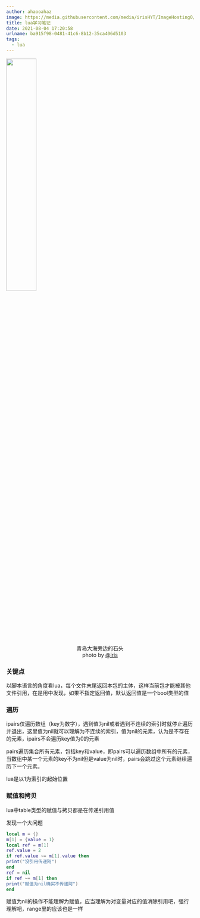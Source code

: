 ```yaml
---
author: ahaooahaz
image: https://media.githubusercontent.com/media/irisHYT/ImageHosting0/main/images/IMG_20201004_154300.webp
title: lua学习笔记
date: 2021-08-04 17:20:58
urlname: ba915f98-0481-41c6-8b12-35ca406d5103
tags: 
  - lua
---
```


<img src="/images/qingdao-dahai-jiaoshi.jpg" width="40%" height="40%"></img>
<center>青岛大海旁边的石头<br/>photo by <a href="mailto:irishong_@outlook.com">@iris</a></center>

<!--more-->

### 关键点

以脚本语言的角度看lua，每个文件末尾返回本包的主体，这样当前包才能被其他文件引用，在是用中发现，如果不指定返回值，默认返回值是一个bool类型的值

### 遍历

ipairs仅遍历数组（key为数字），遇到值为nil或者遇到不连续的索引时就停止遍历并退出，这里值为nil就可以理解为不连续的索引，值为nil的元素，认为是不存在的元素，ipairs不会遍历key值为0的元素

pairs遍历集合所有元素，包括key和value，即pairs可以遍历数组中所有的元素，当数组中某一个元素的key不为nil但是value为nil时，pairs会跳过这个元素继续遍历下一个元素。

lua是以1为索引的起始位置

### 赋值和拷贝

lua中table类型的赋值与拷贝都是在传递引用值

发现一个大问题
```lua
local m = {}
m[1] = {value = 1}
local ref = m[1]
ref.value = 2
if ref.value ~= m[1].value then
print("没引用传递阿")
end
ref = nil
if ref ~= m[1] then
print("赋值为nil确实不传递阿")
end

```
赋值为nil的操作不能理解为赋值，应当理解为对变量对应的值消除引用吧，强行理解吧，range里的应该也是一样


